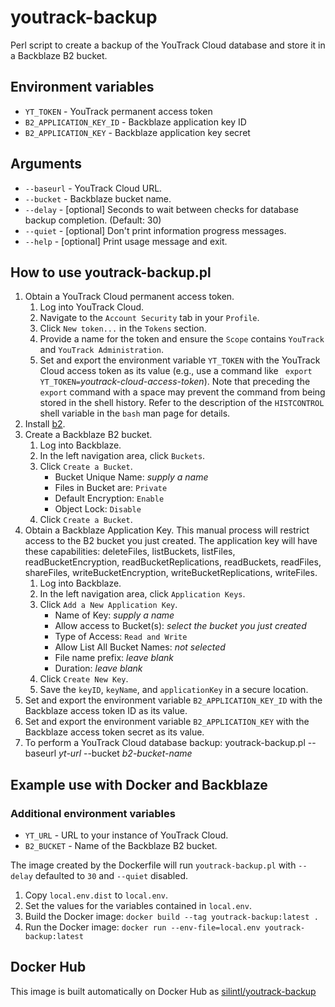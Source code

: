 # youtrack-backup
Perl script to create a backup of the YouTrack Cloud database and store
it in a Backblaze B2 bucket.

## Environment variables
* `YT_TOKEN` - YouTrack permanent access token
* `B2_APPLICATION_KEY_ID` - Backblaze application key ID
* `B2_APPLICATION_KEY` - Backblaze application key secret

## Arguments
* `--baseurl` - YouTrack Cloud URL.
* `--bucket` - Backblaze bucket name.
* `--delay` - [optional] Seconds to wait between checks for database backup completion. (Default: 30)
* `--quiet` - [optional] Don't print information progress messages.
* `--help` - [optional] Print usage message and exit.

## How to use youtrack-backup.pl
1. Obtain a YouTrack Cloud permanent access token.
    1. Log into YouTrack Cloud.
    1. Navigate to the `Account Security` tab in your `Profile`.
    1. Click `New token...` in the `Tokens` section.
    1. Provide a name for the token and ensure the `Scope` contains `YouTrack` and `YouTrack Administration`.
    1. Set and export the environment variable `YT_TOKEN` with the YouTrack Cloud access token as its value (e.g., use a command like ` export YT_TOKEN=`_youtrack-cloud-access-token_). Note that preceding the `export` command with a space may prevent the command from being stored in the shell history. Refer to the description of the `HISTCONTROL` shell variable in the `bash` man page for details.
1. Install [b2](https://github.com/Backblaze/B2_Command_Line_Tool/releases/latest/download/b2-linux).
1. Create a Backblaze B2 bucket.
    1. Log into Backblaze.
    1. In the left navigation area, click `Buckets`.
    1. Click `Create a Bucket`.
        * Bucket Unique Name: _supply a name_
        * Files in Bucket are: `Private`
        * Default Encryption: `Enable`
        * Object Lock: `Disable`
    1. Click `Create a Bucket`.
1. Obtain a Backblaze Application Key. This manual process will restrict access to the B2 bucket you just created. The application key will have these capabilities: deleteFiles, listBuckets, listFiles, readBucketEncryption, readBucketReplications, readBuckets, readFiles, shareFiles, writeBucketEncryption, writeBucketReplications, writeFiles.
    1. Log into Backblaze.
    1. In the left navigation area, click `Application Keys`.
    1. Click `Add a New Application Key`.
        * Name of Key: _supply a name_
        * Allow access to Bucket(s): _select the bucket you just created_
        * Type of Access: `Read and Write`
        * Allow List All Bucket Names: _not selected_
        * File name prefix: _leave blank_
        * Duration: _leave blank_
    1. Click `Create New Key`.
    1. Save the `keyID`, `keyName`, and `applicationKey` in a secure location.
1. Set and export the environment variable `B2_APPLICATION_KEY_ID` with the Backblaze access token ID as its value.
1. Set and export the environment variable `B2_APPLICATION_KEY` with the Backblaze access token secret as its value.
1. To perform a YouTrack Cloud database backup:
youtrack-backup.pl --baseurl _yt-url_ --bucket _b2-bucket-name_

## Example use with Docker and Backblaze

### Additional environment variables
*  `YT_URL`  - URL to your instance of YouTrack Cloud.
*  `B2_BUCKET`  - Name of the Backblaze B2 bucket.

The image created by the Dockerfile will run `youtrack-backup.pl` with `--delay` defaulted to `30` and `--quiet` disabled.

1. Copy `local.env.dist` to `local.env`.
1. Set the values for the variables contained in `local.env`.
1. Build the Docker image:  `docker build --tag youtrack-backup:latest .`
1. Run the Docker image:  `docker run --env-file=local.env youtrack-backup:latest`

## Docker Hub
This image is built automatically on Docker Hub as [silintl/youtrack-backup](https://hub.docker.com/r/silintl/youtrack-backup/)
